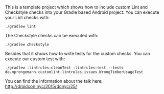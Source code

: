 This is a template project which shows how to include custom Lint and Checkstyle checks into your Gradle based Android project.
You can execute your Lint checks with:

```
./gradlew lint
```

The Checkstyle checks can be executed with:
```
./gradlew checkstyle
```

Besides that it shows how to write tests for the custom checks.
You can execute our custom test with:

```
./gradlew :lintrules:cleanTest :lintrules:test --tests de.mprengemann.customlint.lintrules.issues.WrongTimberUsageTest
```

You can find the information about the talk here:
http://droidcon.nyc/2015/dcnyc/25/
